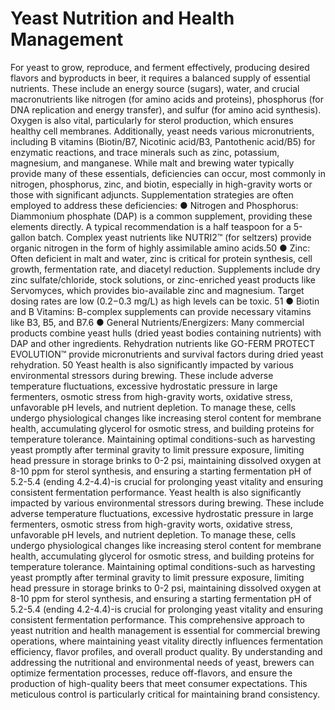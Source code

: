 # Yeast Nutrition and Health Management

For yeast to grow, reproduce, and ferment effectively, producing desired flavors and byproducts
in beer, it requires a balanced supply of essential nutrients. These include an energy source
(sugars), water, and crucial macronutrients like nitrogen (for amino acids and proteins),
phosphorus (for DNA replication and energy transfer), and sulfur (for amino acid synthesis).
Oxygen is also vital, particularly for sterol production, which ensures healthy cell membranes.
Additionally, yeast needs various micronutrients, including B vitamins (Biotin/B7, Nicotinic
acid/B3, Pantothenic acid/B5) for enzymatic reactions, and trace minerals such as zinc,
potassium, magnesium, and manganese.
While malt and brewing water typically provide many of these essentials, deficiencies can occur,
most commonly in nitrogen, phosphorus, zinc, and biotin, especially in high-gravity worts or
those with significant adjuncts. Supplementation strategies are often employed to address these
deficiencies:
● Nitrogen and Phosphorus: Diammonium phosphate (DAP) is a common supplement,
providing these elements directly. A typical recommendation is a half teaspoon for a
5-gallon batch. Complex yeast nutrients like NUTRI2™ (for seltzers) provide organic
nitrogen in the form of highly assimilable amino acids.50
● Zinc: Often deficient in malt and water, zinc is critical for protein synthesis, cell growth,
fermentation rate, and diacetyl reduction. Supplements include dry zinc sulfate/chloride,
stock solutions, or zinc-enriched yeast products like Servomyces, which provides
bio-available zinc and magnesium. Target dosing rates are low (0.2−0.3 mg/L) as high
levels can be toxic. 51
● Biotin and B Vitamins: B-complex supplements can provide necessary vitamins like
B3, B5, and B7.6
● General Nutrients/Energizers: Many commercial products combine yeast hulls (dried
yeast bodies containing nutrients) with DAP and other ingredients. Rehydration nutrients
like GO-FERM PROTECT EVOLUTION™ provide micronutrients and survival factors
during dried yeast rehydration. 50
Yeast health is also significantly impacted by various environmental stressors during brewing.
These include adverse temperature fluctuations, excessive hydrostatic pressure in large
fermenters, osmotic stress from high-gravity worts, oxidative stress, unfavorable pH levels, and
nutrient depletion. To manage these, cells undergo physiological changes like increasing sterol
content for membrane health, accumulating glycerol for osmotic stress, and building proteins for
temperature tolerance. Maintaining optimal conditions-such as harvesting yeast promptly after
terminal gravity to limit pressure exposure, limiting head pressure in storage brinks to 0-2 psi,
maintaining dissolved oxygen at 8-10 ppm for sterol synthesis, and ensuring a starting
fermentation pH of 5.2-5.4 (ending 4.2-4.4)-is crucial for prolonging yeast vitality and ensuring
consistent fermentation performance.
Yeast health is also significantly impacted by various environmental stressors during brewing.
These include adverse temperature fluctuations, excessive hydrostatic pressure in large
fermenters, osmotic stress from high-gravity worts, oxidative stress, unfavorable pH levels, and
nutrient depletion. To manage these, cells undergo physiological changes like increasing sterol
content for membrane health, accumulating glycerol for osmotic stress, and building proteins for
temperature tolerance. Maintaining optimal conditions-such as harvesting yeast promptly after
terminal gravity to limit pressure exposure, limiting head pressure in storage brinks to 0-2 psi,
maintaining dissolved oxygen at 8-10 ppm for sterol synthesis, and ensuring a starting
fermentation pH of 5.2-5.4 (ending 4.2-4.4)-is crucial for prolonging yeast vitality and ensuring
consistent fermentation performance.
This comprehensive approach to yeast nutrition and health management is essential for
commercial brewing operations, where maintaining yeast vitality directly influences fermentation
efficiency, flavor profiles, and overall product quality. By understanding and addressing the
nutritional and environmental needs of yeast, brewers can optimize fermentation processes,
reduce off-flavors, and ensure the production of high-quality beers that meet consumer
expectations. This meticulous control is particularly critical for maintaining brand consistency.
